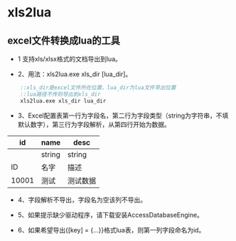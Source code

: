 # xls2lua

## excel文件转换成lua的工具

+ 1 支持xls/xlsx格式的文档导出到lua。

+ 2、用法：xls2lua.exe xls_dir [lua_dir]。

```bat
	::xls_dir是excel文件所在位置，lua_dir为lua文件导出位置
	::lua路径不传则导出到xls_dir
	xls2lua.exe xls_dir lua_dir
```

+ 3、Excel配置表第一行为字段名，第二行为字段类型（string为字符串，不填默认数字），第三行为字段解析，从第四行开始为数据。

|  id   |  name  |  desc |
|  ----  | ----  |  ----  |
|    | string | string |
| ID | 名字 | 描述 |
| 10001  | 测试 | 测试数据 |

+ 4、字段解析不导出，字段名为空该列不导出。

+ 5、如果提示缺少驱动程序，请下载安装AccessDatabaseEngine。

+ 6、如果希望导出{[key] = {...}}格式lua表，则第一列字段命名为id。
